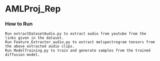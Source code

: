 # AMLProj_Rep

### How to Run
    Run extractDatasetAudio.py to extract audio from youtube from the links given in the dataset.
    Run Feature_Extractor_audio.py to extract melspectrogram tensors from the above extracted audio clips.
    Run ModelTraining.py to train and generate samples from the trained diffusion model.
